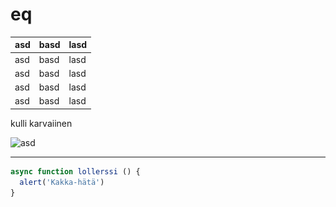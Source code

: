 # eq

|asd|basd|lasd|
|---|---|---|
|asd|basd|lasd|
|asd|basd|lasd|
|asd|basd|lasd|
|asd|basd|lasd|

kulli karvaiinen

![asd](.\assets\_.communication.phone-traditional-filled.svg)

---

```javascript
async function lollerssi () {
  alert('Kakka-hätä')
}
```
